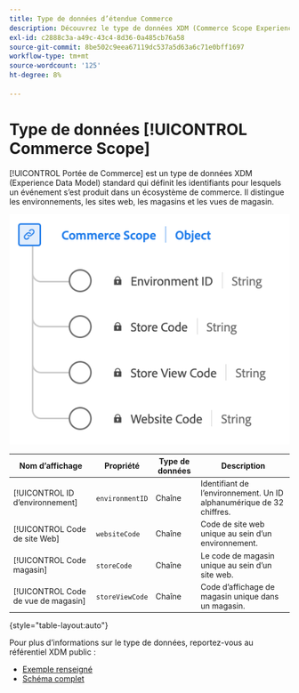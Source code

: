 ```yaml
---
title: Type de données d’étendue Commerce
description: Découvrez le type de données XDM (Commerce Scope Experience Data Model).
exl-id: c2888c3a-a49c-43c4-8d36-0a485cb76a58
source-git-commit: 8be502c9eea67119dc537a5d63a6c71e0bff1697
workflow-type: tm+mt
source-wordcount: '125'
ht-degree: 8%

---
```


# Type de données [!UICONTROL Commerce Scope]

[!UICONTROL Portée de Commerce] est un type de données XDM (Experience Data Model) standard qui définit les identifiants pour lesquels un événement s’est produit dans un écosystème de commerce. Il distingue les environnements, les sites web, les magasins et les vues de magasin.

![Schéma du type de données Portée Commerce.](../images/data-types/commerce-scope.png)

| Nom d’affichage | Propriété | Type de données | Description |
|---------------------------------|-------------------|-----------|-------------------------------------------------------|
| [!UICONTROL ID d’environnement] | `environmentID` | Chaîne | Identifiant de l’environnement. Un ID alphanumérique de 32 chiffres. |
| [!UICONTROL Code de site Web] | `websiteCode` | Chaîne | Code de site web unique au sein d’un environnement. |
| [!UICONTROL Code magasin] | `storeCode` | Chaîne | Le code de magasin unique au sein d’un site web. |
| [!UICONTROL Code de vue de magasin] | `storeViewCode` | Chaîne | Code d’affichage de magasin unique dans un magasin. |

{style="table-layout:auto"}

Pour plus d’informations sur le type de données, reportez-vous au référentiel XDM public :

* [Exemple renseigné](https://github.com/adobe/xdm/blob/master/components/datatypes/commercescope.example.1.json)
* [Schéma complet](https://github.com/adobe/xdm/blob/master/components/datatypes/commercescope.schema.json)
